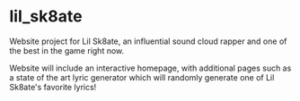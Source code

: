 # lil_sk8ate
Website project for Lil Sk8ate, an influential sound cloud rapper and one of the best in the game right now.

Website will include an interactive homepage, with additional pages such as a state of the art lyric generator which will
randomly generate one of Lil Sk8ate's favorite lyrics!
